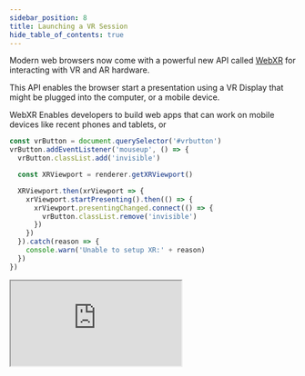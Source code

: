 ```yaml
---
sidebar_position: 8
title: Launching a VR Session
hide_table_of_contents: true
---
```


Modern web browsers now come with a powerful new API called [WebXR](https://developer.mozilla.org/en-US/docs/Web/API/WebXR_Device_API) for interacting with VR and AR hardware.

This API enables the browser start a presentation using a VR Display that might be plugged into the computer, or a mobile device.

WebXR Enables developers to build web apps that can work on mobile devices like recent phones and tablets, or

```javascript
const vrButton = document.querySelector('#vrbutton')
vrButton.addEventListener('mouseup', () => {
  vrButton.classList.add('invisible')

  const XRViewport = renderer.getXRViewport()

  XRViewport.then(xrViewport => {
    xrViewport.startPresenting().then(() => {
      xrViewport.presentingChanged.connect(() => {
        vrButton.classList.remove('invisible')
      })
    })
  }).catch(reason => {
    console.warn('Unable to setup XR:' + reason)
  })
})
```

<iframe 
    src="https://glitch.com/embed/#!/embed/zea-vr?path=public/index.html&previewSize=100"
    title="zea-vr on Glitch"
    allow="geolocation; microphone; camera; midi; vr; encrypted-media"
  class="glitch" markdown="1"
></iframe>
